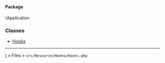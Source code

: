## 

#### Package
\Application







### Classes
* [Hooks](classes/Hooks)






***
[\\](Home) » Files » `src/Resource/Hooks/Hooks.php`